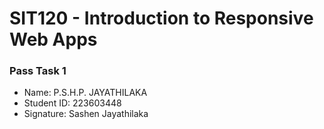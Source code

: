 # SIT120 - Introduction to Responsive Web Apps

### Pass Task 1

- Name: P.S.H.P. JAYATHILAKA
- Student ID: 223603448
- Signature: Sashen Jayathilaka
